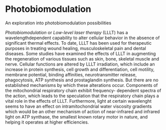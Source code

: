 # Photobiomodulation
An exploration into photobiomodulation possibilities

*Photobiomodulation* or *Low-level laser therapy* (LLLT) has a wavelengthdependent capability to alter cellular behavior in the absence of significant thermal effects. To date, LLLT has been used for therapeutic purposes in treating wound healing, musculoskeletal pain and dental diseases. Some studies have examined the effects of LLLT in augmenting the regeneration of various tissues such as skin, bone, skeletal muscle and nerve. Cellular functions are altered by LLLT irradiation, which include an increase in protein synthesis, cell growth and differentiation, cell motility, membrane potential, binding affinities, neurotransmitter release, phagocytosis, ATP synthesis and prostaglandin synthesis. But there are no established mechanisms by which these alterations occur. Components of the mitochondrial respiratory chain exhibit frequency- dependent spectra of the action, which leads to the speculation that the respiratory chain plays a vital role in the effects of LLLT. Furthermore, light at certain wavelenght seems to have an effect on intramitochondrial water viscosity gradients which would be an other mechanism of action of near-infrared and infrared light on ATP synthase, the smallest known rotary motor in nature, and helping it operates at higher efficiencies.
